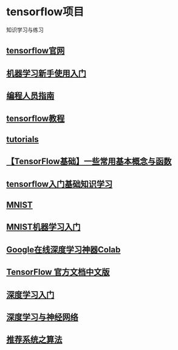 # tensorflow项目
  知识学习与练习
  
  
## [tensorflow官网](https://tensorflow.google.cn/) ##
  

## [机器学习新手使用入门](https://tensorflow.google.cn/get_started/get_started_for_beginners) ##


## [编程人员指南](https://tensorflow.google.cn/programmers_guide/) ##


## [tensorflow教程](https://tensorflow.google.cn/programmers_guide/low_level_intro) ##



## [tutorials](https://tensorflow.google.cn/tutorials/layers) ##


## [【TensorFlow基础】一些常用基本概念与函数](https://www.imooc.com/article/32447) ##


## [tensorflow入门基础知识学习](https://www.imooc.com/article/30467 ) ##
 

## [ MNIST ](http://yann.lecun.com/exdb/mnist/) ##
    
## [MNIST机器学习入门](http://wiki.jikexueyuan.com/project/tensorflow-zh/tutorials/mnist_beginners.html) ##

## [Google在线深度学习神器Colab](https://www.jianshu.com/p/81eae79ee78b) ##

## [TensorFlow 官方文档中文版](http://wiki.jikexueyuan.com/project/tensorflow-zh/) ##

## [深度学习入门](http://wiki.jikexueyuan.com/project/deep-learning/) ##

## [深度学习与神经网络](http://wiki.jikexueyuan.com/project/neural-networks-and-deep-learning-zh-cn/) ##

## [推荐系统之算法](http://wiki.jikexueyuan.com/project/arithmetic/) ##
 